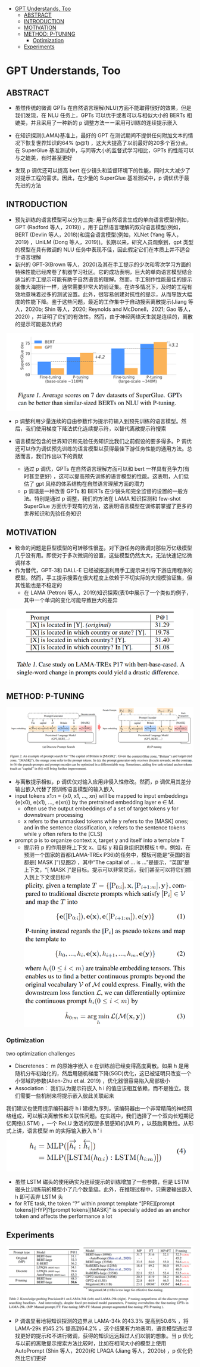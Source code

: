 <!-- TOC -->

- [GPT Understands, Too](#gpt-understands-too)
  - [ABSTRACT](#abstract)
  - [INTRODUCTION](#introduction)
  - [MOTIVATION](#motivation)
  - [METHOD: P-TUNING](#method-p-tuning)
    - [Optimization](#optimization)
  - [Experiments](#experiments)

<!-- /TOC -->
# GPT Understands, Too

## ABSTRACT
- 虽然传统的微调 GPTs 在自然语言理解(NLU)方面不能取得很好的效果，但是我们发现，在 NLU 任务上，GPTs 可以优于或者可以与相似大小的 BERTs 相媲美，并且采用了一种新的 p 调整方法ーー采用可训练的连续提示嵌入

- 在知识探测(LAMA)基准上，最好的 GPT 在测试期间不提供任何附加文本的情况下恢复世界知识的64% (p@1) ，这大大提高了以前最好的20多个百分点。在 SuperGlue 基准测试中，与同等大小的监督式学习相比，GPTs 的性能可以与之媲美，有时甚至更好

- 发现 p 调优还可以提高 bert 在少镜头和监督环境下的性能，同时大大减少了对提示工程的需求。因此，在少量的 SuperGlue 基准测试中，p 调优优于最先进的方法

## INTRODUCTION
- 预先训练的语言模型可以分为三类: 用于自然语言生成的单向语言模型(例如，GPT (Radford 等人，2019)) ，用于自然语言理解的双向语言模型(例如，BERT (Devlin 等人，2018))和混合语言模型(例如，XLNet (Yang 等人，2019) ，UniLM (Dong 等人，2019))。长期以来，研究人员观察到，gpt 类型的模型在具有微调的 NLU 任务中表现不佳，因此假定它们在本质上并不适合于语言理解
- 新兴的 GPT-3(Brown 等人，2020)及其在手工提示的少次和零次学习方面的特殊性能已经席卷了机器学习社区。它的成功表明，巨大的单向语言模型结合适当的手工提示可能有助于自然语言的理解。然而，手工制作性能最佳的提示就像大海捞针一样，通常需要非常大的验证集。在许多情况下，及时的工程有效地意味着过多的测试设置。此外，很容易创建对抗性的提示，从而导致大幅度的性能下降。鉴于这些问题，最近的工作集中于自动搜索离散提示(Jiang 等人，2020b; Shin 等人，2020; Reynolds and McDonell，2021; Gao 等人，2020) ，并证明了它们的有效性。然而，由于神经网络天生就是连续的，离散的提示可能是次优的

![](../../../source/images/03232320210323580323.png)

- p 调整利用少量连续的自由参数作为提示符输入到预先训练的语言模型。然后，我们使用梯度下降法优化连续提示符，以替代离散提示符搜索

- 语言模型包含的世界知识和先验任务知识比我们之前假设的要多得多。P 调优还可以作为调优预先训练的语言模型以获得最佳下游任务性能的通用方法。总括而言，我们作出以下的贡献
  - 通过 p 调优，GPTs 在自然语言理解方面可以和 bert 一样具有竞争力(有时甚至更好) ，这可以提高预先训练的语言模型的性能。这表明，人们低估了 gpt 风格的体系结构在自然语言理解方面的潜力
  - p 调谐是一种改善 GPTs 和 BERTs 在少镜头和完全监督的设置的一般方法。特别是通过 p 调整，我们的方法在 LAMA 知识探测和 few-shot SuperGlue 方面优于现有的方法，这表明语言模型在训练前掌握了更多的世界知识和先验任务知识

## MOTIVATION
- 致命的问题是巨型模型的可转移性很差。对下游任务的微调对那些万亿级模型几乎没有用。即使对于多次微调的设置，这些模型仍然太大，无法快速记忆微调样本
- 作为替代，GPT-3和 DALL-E 已经被报道利用手工提示来引导下游应用程序的模型。然而，手工提示搜索在很大程度上依赖于不切实际的大规模验证集，但其性能也是不稳定的
  - 在 LAMA (Petroni 等人，2019)知识探索(表1)中展示了一个类似的例子，其中一个单词的变化可能导致巨大的差异

![](../../../source/images/31002420213124020300.png)

## METHOD: P-TUNING
![](../../../source/images/18002420211824080300.png)
- 与离散提示相似，p 调优仅对输入应用非侵入性修改。然而，p 调优用其差分输出嵌入代替了预训练语言模型的输入嵌入
- input tokens x1:n = {x0, x1, ..., xn} will be mapped to input embeddings {e(x0), e(x1), ..., e(xn)} by the pretrained embedding layer e ∈ M.
  - often use the output embeddings of a set of target tokens y for downstream processing
  - x refers to the unmasked tokens while y refers to the [MASK] ones; and in the sentence classification, x refers to the sentence tokens while y often refers to the [CLS]
- prompt p is to organize context x, target y and itself into a template T
  - 提示符 p 的作用是将上下文 x、目标 y 和自身组织到模板 t 中。例如，在预测一个国家的首都(LAMA-TREx P36)的任务中，模板可能是“英国的首都是[ MASK ]”(见图2) ，其中“The capital of ... is ...”是提示，“英国”是上下文，“[ MASK ]”是目标。提示可以非常灵活，我们甚至可以将它们插入到上下文或目标中
![](../../../source/images/05002420210524230300.png)

### Optimization
two optimization challenges
- Discretenes： m 的原始字嵌入 e 在训练前已经变得高度离散。如果 h 是用随机分布初始化的，然后用随机梯度下降(SGD)优化，这已被证明只改变一个小邻域的参数(Allen-Zhu et al. 2019) ，优化器很容易陷入局部极小
- Association： 我们认为提示符嵌入 h i 的值应该相互依赖，而不是独立。我们需要一些机制来将提示嵌入彼此关联起来

我们建议也使用提示编码器将 h i 建模为序列，该编码器由一个非常精简的神经网络组成，可以解决离散性和关联性问题。在实践中，我们选择了一个双向长短期记忆网络(LSTM) ，一个 ReLU 激活的双层多层感知机(MLP) ，以鼓励离散性。从形式上讲，语言模型 m 的实际输入嵌入 h ′ i 
![](../../../source/images/34002420213424270300.png)
- 虽然 LSTM 磁头的使用确实为连续提示的训练增加了一些参数，但是 LSTM 磁头比训练前的模型小了几个数量级。此外，在推理过程中，只需要输出嵌入 h 即可丢弃 LSTM 头
- for RTE task, the token “?” within prompt template “[PRE][prompt tokens][HYP]?[prompt tokens][MASK]” is specially added as an anchor token and affects the performance a lot

## Experiments
![](../../../source/images/32002420213224170300.png)
- P 调谐显著地将知识探测的边界从 LAMA-34k 的43.3% 提高到50.6% ，将 LAMA-29k 的45.2% 提高到64.2% 。这个结果有力地表明，语言模型通过寻找更好的提示和不进行微调，获得的知识远远超过人们以前的想象。当 p 优化与以前的离散提示搜索方法比较时，比如在相同大小的模型上使用 AutoPrompt (Shin 等人，2020)和 LPAQA (Jiang 等人，2020b) ，p 优化仍然比它们更好
